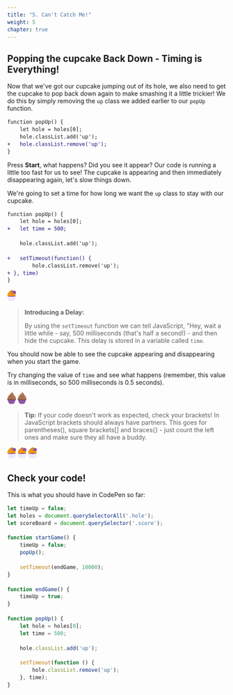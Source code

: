 ```yaml
---
title: "5. Can't Catch Me!"
weight: 5
chapter: true
---
```


## Popping the cupcake Back Down - Timing is Everything!

Now that we've got our cupcake jumping out of its hole, we also need to get the cupcake to pop back down again to make smashing it a little trickier! We do this by simply removing the `up` class we added earlier to our `popUp` function.

```diff
function popUp() {
	let hole = holes[0];
	hole.classList.add('up');
+	hole.classList.remove('up');
}
```

Press **Start**, what happens? Did you see it appear? Our code is running a little too fast for us to see! The cupcake is appearing and then immediately disappearing again, let's slow things down.

We're going to set a time for how long we want the `up` class to stay with our cupcake.

```diff
function popUp() {
	let hole = holes[0];
+	let time = 500;

	hole.classList.add('up');

+	setTimeout(function() {
		hole.classList.remove('up');
+ }, time)
}
```
<p align="start">
<img src=../step_2/shecodes_cupcake.svg width="20">
</p>

> **Introducing a Delay:** 
> 
> By using the `setTimeout` function we can tell JavaScript, "Hey, wait a little while - say, 500 milliseconds (that's half a second!) - and then hide the cupcake. This delay is stored in a variable called `time`.


You should now be able to see the cupcake appearing and disappearing when you start the game.

Try changing the value of `time` and see what happens (remember, this value is in milliseconds, so 500 milliseconds is 0.5 seconds).

<p align="start">
<img src=../step_2/plain_cupcake.svg width="20">
<img src=../step_2/plain_cupcake.svg width="20">
</p>

> **Tip:** If your code doesn't work as expected, check your brackets! In JavaScript brackets should always have partners. This goes for parentheses(), square brackets[] and braces{} - just count the left ones and make sure they all have a buddy.

<p align="start">
<img src=../step_2/shecodes_cupcake.svg width="20">
<img src=../step_2/shecodes_cupcake.svg width="20">
<img src=../step_2/shecodes_cupcake.svg width="20">
</p>

## Check your code!

This is what you should have in CodePen so far:

```js
let timeUp = false;
let holes = document.querySelectorAll('.hole');
let scoreBoard = document.querySelector('.score');

function startGame() {
    timeUp = false;
    popUp();

    setTimeout(endGame, 10000);
}

function endGame() {
    timeUp = true;
}

function popUp() {
    let hole = holes[0];
    let time = 500;

    hole.classList.add('up');

    setTimeout(function () {
        hole.classList.remove('up');
    }, time);
}
```
